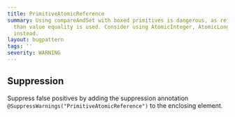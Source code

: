 ```yaml
---
title: PrimitiveAtomicReference
summary: Using compareAndSet with boxed primitives is dangerous, as reference rather
  than value equality is used. Consider using AtomicInteger, AtomicLong, or AtomicBoolean
  instead.
layout: bugpattern
tags: ''
severity: WARNING
---
```


<!--
*** AUTO-GENERATED, DO NOT MODIFY ***
To make changes, edit the @BugPattern annotation or the explanation in docs/bugpattern.
-->



## Suppression
Suppress false positives by adding the suppression annotation `@SuppressWarnings("PrimitiveAtomicReference")` to the enclosing element.
